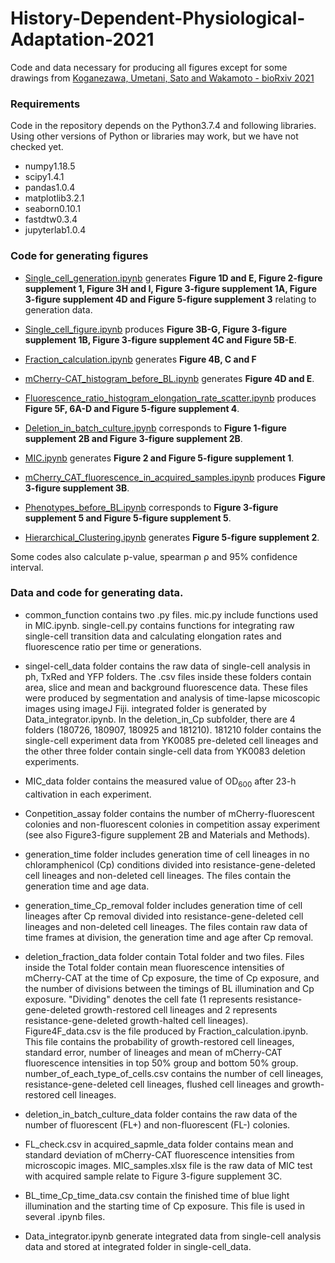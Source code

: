 # History-Dependent-Physiological-Adaptation-2021
Code and data necessary for producing all figures except for some drawings from [Koganezawa, Umetani, Sato and Wakamoto - bioRxiv 2021](https://www.biorxiv.org/content/10.1101/2021.09.05.459045v1)

### Requirements
Code in the repository depends on the Python3.7.4 and following libraries. Using other versions of Python or libraries may work, but we have not checked yet.
- numpy1.18.5
- scipy1.4.1
- pandas1.0.4
- matplotlib3.2.1
- seaborn0.10.1
- fastdtw0.3.4
- jupyterlab1.0.4

### Code for generating figures
- [Single_cell_generation.ipynb](https://github.com/YKogane/History-Dependent-Physiological-Adaptation-2021/blob/main/Single_cell_generation.ipynb) generates **Figure 1D and E, Figure 2-figure supplement 1, Figure 3H and I, Figure 3-figure supplement 1A, Figure 3-figure supplement 4D and Figure 5-figure supplement 3** relating to generation data.

- [Single_cell_figure.ipynb](https://github.com/YKogane/History-Dependent-Physiological-Adaptation-2021/blob/main/Single_cell_figure.ipynb) produces **Figure 3B-G, Figure 3-figure supplement 1B, Figure 3-figure supplement 4C and Figure 5B-E**.

- [Fraction_calculation.ipynb](https://github.com/YKogane/History-Dependent-Physiological-Adaptation-2021/blob/main/Fraction_calculation.ipynb) generates **Figure 4B, C and F**

- [mCherry-CAT_histogram_before_BL.ipynb](https://github.com/YKogane/History-Dependent-Physiological-Adaptation-2021/blob/main/mCherry-CAT_histogram_before_BL.ipynb) generates **Figure 4D and E**.

- [Fluorescence_ratio_histogram_elongation_rate_scatter.ipynb](https://github.com/YKogane/History-Dependent-Physiological-Adaptation-2021/blob/main/Fluorescence_ratio_histogram_elongation_rate_scatter.ipynb) produces **Figure 5F, 6A-D and Figure 5-figure supplement 4**.

- [Deletion_in_batch_culture.ipynb](https://github.com/YKogane/History-Dependent-Physiological-Adaptation-2021/blob/main/Deletion_in_batch_culture.ipynb) corresponds to **Figure 1-figure supplement 2B and Figure 3-figure supplement 2B**.

- [MIC.ipynb](https://github.com/YKogane/History-Dependent-Physiological-Adaptation-2021/blob/main/MIC.ipynb) generates **Figure 2 and Figure 5-figure supplement 1**.

- [mCherry_CAT_fluorescence_in_acquired_samples.ipynb](https://github.com/YKogane/History-Dependent-Physiological-Adaptation-2021/blob/main/mCherry_CAT_fluorescence_in_acquired_samples.ipynb) produces **Figure 3-figure supplement 3B**.

- [Phenotypes_before_BL.ipynb](https://github.com/YKogane/History-Dependent-Physiological-Adaptation-2021/blob/main/Phenotypes_before_BL.ipynb) corresponds to **Figure 3-figure supplement 5 and Figure 5-figure supplement 5**.

- [Hierarchical_Clustering.ipynb](https://github.com/YKogane/History-Dependent-Physiological-Adaptation-2021/blob/main/Hierarchical_Clustering.ipynb) generates **Figure 5-figure supplement 2**.

Some codes also calculate p-value,  spearman &rho; and 95\% confidence interval.

### Data and code for generating data.
- common_function contains two .py files. mic.py include functions used in MIC.ipynb. single-cell.py contains functions for integrating raw single-cell transition data and  calculating elongation rates and fluorescence ratio per time or generations.

- singel-cell_data folder contains the raw data of single-cell analysis in ph, TxRed and YFP folders. The .csv files inside these folders contain area, slice and mean and background fluorescence data. These files were produced by segmentation and analysis of time-lapse micoscopic images using imageJ Fiji. integrated folder is generated by Data_integrator.ipynb.
In the deletion_in_Cp subfolder, there are 4 folders (180726, 180907, 180925 and 181210). 181210 folder contains the single-cell experiment data from YK0085 pre-deleted cell lineages and the other three folder contain single-cell data from YK0083 deletion experiments.

- MIC_data folder contains the measured value of OD<sub>600</sub> after 23-h caltivation in each experiment.

- Conpetition_assay folder contains the number of mCherry-fluorescent colonies and non-fluorescent colonies in competition assay experiment (see also Figure3-figure supplement 2B and Materials and Methods).

- generation_time folder includes generation time of cell lineages in no chloramphenicol (Cp) conditions divided into resistance-gene-deleted cell lineages and non-deleted cell lineages. The files contain the generation time and age data.

- generation_time_Cp_removal folder includes generation time of cell lineages after Cp removal divided into resistance-gene-deleted cell lineages and non-deleted cell lineages. The files contain raw data of time frames at division, the generation time and age after Cp removal.

- deletion_fraction_data folder contain Total folder and two files. Files inside the Total folder contain mean fluorescence intensities of mCherry-CAT at the time of Cp exposure, the time of Cp exposure, and the number of divisions between the timings of BL illumination and Cp exposure. "Dividing" denotes the cell fate (1 represents resistance-gene-deleted growth-restored cell lineages and 2 represents resistance-gene-deleted growth-halted cell lineages).  
Figure4F_data.csv is the file produced by Fraction_calculation.ipynb. This file contains the probability of growth-restored cell lineages, standard error, number of lineages and mean of mCherry-CAT fluorescence intensities in top 50\% group and bottom 50\% group.  
number_of_each_type_of_cells.csv contains the number of cell lineages, resistance-gene-deleted cell lineages, flushed cell lineages and growth-restored cell lineages.

- deletion_in_batch_culture_data folder contains the raw data of the number of fluorescent (FL+) and non-fluorescent (FL-) colonies.

- FL_check.csv in acquired_sapmle_data folder contains mean and standard deviation of mCherry-CAT fluorescence intensities from microscopic images.  MIC_samples.xlsx file is the raw data of MIC test with acquired sample relate to Figure 3-figure supplement 3C.

- BL_time_Cp_time_data.csv contain the finished time of blue light illumination and the starting time of Cp exposure. This file is used in several .ipynb files.

- Data_integrator.ipynb generate integrated data from single-cell analysis data and stored at integrated folder in single-cell_data.
